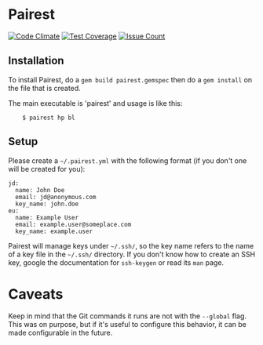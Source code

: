 # Pairest

[![Code Climate](https://codeclimate.com/github/glaukommatos/pairest/badges/gpa.svg)](https://codeclimate.com/github/glaukommatos/pairest)
[![Test Coverage](https://codeclimate.com/github/glaukommatos/pairest/badges/coverage.svg)](https://codeclimate.com/github/glaukommatos/pairest/coverage)
[![Issue Count](https://codeclimate.com/github/glaukommatos/pairest/badges/issue_count.svg)](https://codeclimate.com/github/glaukommatos/pairest)

## Installation
To install Pairest, do a ```gem build pairest.gemspec``` then do a ```gem install``` on the file that is created.

The main executable is 'pairest' and usage is like this:
```
    $ pairest hp bl
```

## Setup
Please create a ```~/.pairest.yml``` with the following format (if you don't one will be created for you):
```
jd:
  name: John Doe
  email: jd@anonymous.com
  key_name: john.doe
eu:
  name: Example User
  email: example.user@someplace.com
  key_name: example.user

```

Pairest will manage keys under ```~/.ssh/```, so the key name refers to the name of a key file in the ```~/.ssh/``` directory. If you don't know how to create an SSH key, google the documentation for ```ssh-keygen``` or read its ```man``` page.

# Caveats
Keep in mind that the Git commands it runs are not with the ```--global``` flag. This was on purpose, but if it's useful to configure this behavior, it can be made configurable in the future.
